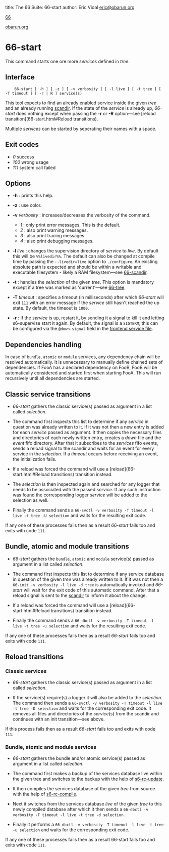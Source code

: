 title: The 66 Suite: 66-start
author: Eric Vidal <eric@obarun.org>

[66](index.html)

[obarun.org](https://web.obarun.org)

# 66-start

This command starts one ore more *services* defined in *tree*.

## Interface

```
    66-start [ -h ] [ -z ] [ -v verbosity ] [ -l live ] [ -t tree ] [ -T timeout ] [ -r | R ] service(s)
```

This tool expects to find an already enabled service inside the given *tree* and an already running [scandir](66-scandir.html). If the state of the *service* is already up, *66-start* does nothing except when passing the **-r** or **-R** option—see [reload transition](66-start.html#Reload transitions).

Multiple *services* can be started by seperating their names with a space.

## Exit codes

- *0* success
- *100* wrong usage
- *111* system call failed

## Options

- **-h** : prints this help.

- **-z** : use color.

- **-v** *verbosity* : increases/decreases the verbosity of the command.
    * *1* : only print error messages. This is the default.
    * *2* : also print warning messages.
    * *3* : also print tracing messages.
    * *4* : also print debugging messages.

- **-l** *live* : changes the supervision directory of *service* to *live*. By default this will be `%%livedir%%`. The default can also be changed at compile time by passing the `--livedir=live` option to `./configure`. An existing absolute path is expected and should be within a writable and executable filesystem - likely a RAM filesystem—see [66-scandir](66-scandir.html).

- **-t** : handles the *selection* of the given *tree*. This option is mandatory except if a tree was marked as 'current'—see [66-tree](66-tree.html).

- **-T** *timeout* : specifies a timeout (in milliseconds) after which *66-start* will exit `111` with an error message if the *service* still hasn't reached the up state. By default, the timeout is `1000`.

- **-r** : If the *service* is up, restart it, by sending it a signal to kill it and letting s6-supervise start it again. By default, the signal is a `SIGTERM`; this can be configured via the `@down-signal` field in the [frontend service file](frontend.html).


## Dependencies handling

In case of `bundle`, `atomic` or `module` services, any dependency chain will be resolved automatically. It is unnecessary to manually define chained sets of dependencies. If FooA has a declared dependency on FooB, FooB will be automatically considered and started first when starting FooA. This will run recursively until all dependencies are started.

## Classic service transitions

- *66-start* gathers the classic service(s) passed as argument in a list called *selection*.

- The command first inspects this list to determine if any *service* in question was already written to it. If it was not then a new entry is added for each *service* passed as argument. It then copies the necessary files and directories of each newly written entry, creates a *down* file and the *event* fifo directory. After that it subscribes to the *services* fifo events, sends a reload signal to the scandir and waits for an event for every service in the *selection*. If a *timeout* occurs before receiving an event, the initialization fails.

- If a reload was forced the command will use a [reload](66-start.html#Reload transitions) transition instead.

- The *selection* is then inspected again and searched for any logger that needs to be associated with the passed *service*. If any such instruction was found the corresponding logger *service* will be added to the selection as well.

- Finally the command sends a `66-svctl -v verbosity -T timeout -l live -t tree -U selection` and waits for the resulting exit code.

If any one of these processes fails then as a result *66-start* fails too and exits with code `111`.

## Bundle, atomic and module transitions


- *66-start* gathers the `bundle`, `atomic` and `module` service(s) passed as argument in a list called *selection*.

- The command first inspects this list to determine if any service database in question of the given *tree* was already written to it. If it was not then a `66-init -v verbosity -l live -d tree` is automatically invoked and *66-start* will wait for the exit code of this automatic command. After that a reload signal is sent to the [scandir](66-scandir.html) to inform it about the change.

- If a reload was forced the command will use a [reload](66-start.html#Reload transitions) transition instead.

- Finally the command sends a `66-dbctl -v verbosity -T timeout -l live -t tree -u selection` and waits for the resulting exit code.

If any one of these processes fails then as a result *66-start* fails too and exits with code `111`.

## Reload transitions

### Classic services


- *66-start* gathers the classic service(s) passed as argument in a list called *selection*.

- If the service(s) require(s) a logger it will also be added to the *selection*. The command then sends a `66-svctl -v verbosity -T timeout -l live -t tree -D selection` and waits for the corresponding exit code. It removes all files and directories of the *service*(s) from the scandir and continues with an init transition—see above.

If this process fails then as a result *66-start* fails too and exits with code `111`.

### Bundle, atomic and module services

- *66-start* gathers the bundle and/or atomic service(s) passed as argument in a list called *selection*.

- The command first makes a backup of the services database live within the given tree and switches to the backup with the help of [s6-rc-update](https://skarnet.org/software/s6-rc/s6-rc-update.html).

- It then compiles the services database of the given *tree* from source with the help of [s6-rc-compile](https://skarnet.org/software/s6-rc/s6-rc-compile.html).

- Next it switches from the services database *live* of the given *tree* to this newly compiled database after which it then sends a `66-dbctl -v verbosity -T timeout -l live -t tree -d selection`.

- Finally it performs a `66-dbctl -v verbosity -T timeout -l live -t tree -u selection` and waits for the corresponding exit code.

If any one of these processes fails then as a result 66-start fails too and exits with code `111`.
